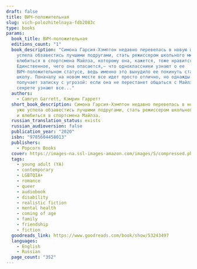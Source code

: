```yaml
---
draft: false
title: ВИЧ-положительная
slug: vich-polozhitelnaya-fdb2083c
type: books
params:
  book_title: ВИЧ-положительная
  editions_count: "1"
  book_description: "Симона Гарсия-Хэмптон недавно перевелась в новую школу и уже
    успела обзавестись лучшими подругами, стать режиссером школьного мюзикла и
    влюбиться в спортсмена Майлза, которому она, кажется, тоже нравится.
    Единственное, чего она опасается,— что одноклассники узнают о ее
    ВИЧ-положительном статусе, ведь именно это вынудило ее покинуть старую
    школу. Поначалу на новом месте все идет просто отлично, но однажды Симона
    получает записку с угрозой: если она не перестанет общаться с Майлзом, о ее
    секрете узнают все..."
  authors:
    - Camryn Garrett, Кэмрин Гарретт
  short_book_description: Симона Гарсия-Хэмптон недавно перевелась в новую школу и
    уже успела обзавестись лучшими подругами, стать режиссером школьного мюзикла
    и влюбиться в спортсмена Майлза.
  russian_translation_status: exists
  russian_audioversion: false
  publication_year: "2020"
  isbn: "9785604458013"
  publishers:
    - Popcorn Books
  cover: https://images-na.ssl-images-amazon.com/images/S/compressed.photo.goodreads.com/books/1587553943i/53243497.jpg
  tags:
    - young adult (YA)
    - contemporary
    - LGBTQIA+
    - romance
    - queer
    - audiobook
    - disability
    - realistic fiction
    - mental health
    - coming of age
    - family
    - friendship
    - fiction
  goodreads_link: https://www.goodreads.com/book/show/53243497
  languages:
    - English
    - Russian
  page_count: "352"
---
```

